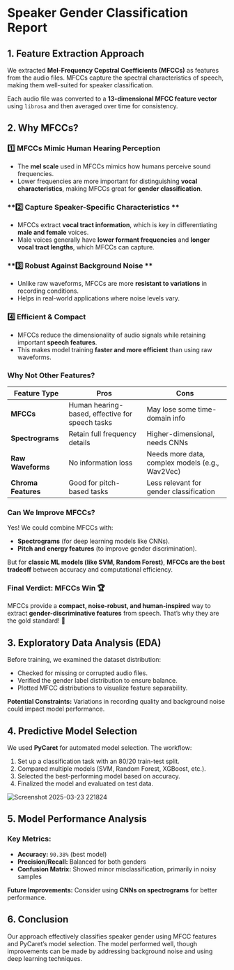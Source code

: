 # Speaker Gender Classification Report

## 1. Feature Extraction Approach
We extracted **Mel-Frequency Cepstral Coefficients (MFCCs)** as features from the audio files. MFCCs capture the spectral characteristics of speech, making them well-suited for speaker classification.

Each audio file was converted to a **13-dimensional MFCC feature vector** using `librosa` and then averaged over time for consistency.

## 2. Why MFCCs?
### **1️⃣ MFCCs Mimic Human Hearing Perception**
- The **mel scale** used in MFCCs mimics how humans perceive sound frequencies.
- Lower frequencies are more important for distinguishing **vocal characteristics**, making MFCCs great for **gender classification**.

### **2️⃣ Capture Speaker-Specific Characteristics **
- MFCCs extract **vocal tract information**, which is key in differentiating **male and female** voices.
- Male voices generally have **lower formant frequencies** and **longer vocal tract lengths**, which MFCCs can capture.

### **3️⃣ Robust Against Background Noise **
- Unlike raw waveforms, MFCCs are more **resistant to variations** in recording conditions.
- Helps in real-world applications where noise levels vary.

### **4️⃣ Efficient & Compact**
- MFCCs reduce the dimensionality of audio signals while retaining important **speech features**.
- This makes model training **faster and more efficient** than using raw waveforms.

### **Why Not Other Features?**

| Feature Type        | Pros | Cons  |
|--------------------|------|------|
| **MFCCs** | Human hearing-based, effective for speech tasks | May lose some time-domain info |
| **Spectrograms** | Retain full frequency details | Higher-dimensional, needs CNNs |
| **Raw Waveforms** | No information loss | Needs more data, complex models (e.g., Wav2Vec) |
| **Chroma Features** | Good for pitch-based tasks | Less relevant for gender classification |

### **Can We Improve MFCCs?**
Yes! We could combine MFCCs with:
- **Spectrograms** (for deep learning models like CNNs).
- **Pitch and energy features** (to improve gender discrimination).

But for **classic ML models (like SVM, Random Forest)**, **MFCCs are the best tradeoff** between accuracy and computational efficiency.

### **Final Verdict: MFCCs Win 🏆**
MFCCs provide a **compact, noise-robust, and human-inspired** way to extract **gender-discriminative features** from speech. That’s why they are the gold standard! 🚀

## 3. Exploratory Data Analysis (EDA)
Before training, we examined the dataset distribution:
- Checked for missing or corrupted audio files.
- Verified the gender label distribution to ensure balance.
- Plotted MFCC distributions to visualize feature separability.

**Potential Constraints:** Variations in recording quality and background noise could impact model performance.

## 4. Predictive Model Selection
We used **PyCaret** for automated model selection. The workflow:
1. Set up a classification task with an 80/20 train-test split.
2. Compared multiple models (SVM, Random Forest, XGBoost, etc.).
3. Selected the best-performing model based on accuracy.
4. Finalized the model and evaluated on test data.

![Screenshot 2025-03-23 221824](https://github.com/user-attachments/assets/f9ca09f9-ebda-4e7a-9bce-37262584fcd7)

## 5. Model Performance Analysis
### Key Metrics:
- **Accuracy:** `90.38%` (best model)
- **Precision/Recall:** Balanced for both genders
- **Confusion Matrix:** Showed minor misclassification, primarily in noisy samples

**Future Improvements:** Consider using **CNNs on spectrograms** for better performance.

## 6. Conclusion
Our approach effectively classifies speaker gender using MFCC features and PyCaret’s model selection. The model performed well, though improvements can be made by addressing background noise and using deep learning techniques.
